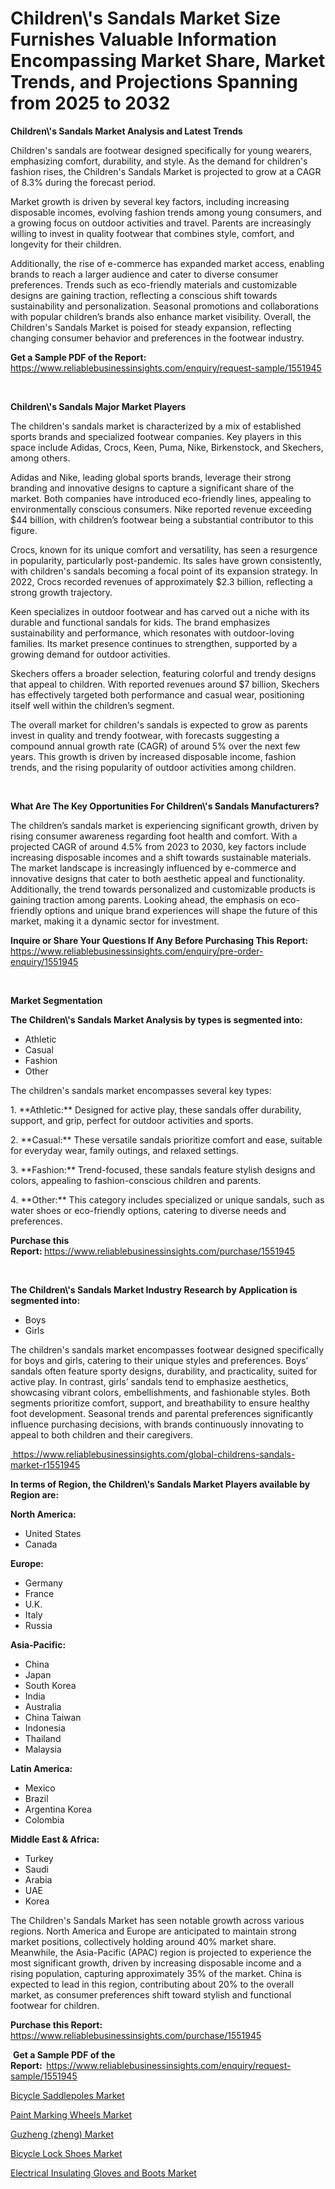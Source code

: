 <p><h1>Children\'s Sandals Market Size Furnishes Valuable Information Encompassing Market Share, Market Trends, and Projections Spanning from 2025 to 2032</h1></p><p><strong>Children\'s Sandals Market Analysis and Latest Trends</strong></p>
<p><p>Children's sandals are footwear designed specifically for young wearers, emphasizing comfort, durability, and style. As the demand for children's fashion rises, the Children's Sandals Market is projected to grow at a CAGR of 8.3% during the forecast period. </p><p>Market growth is driven by several key factors, including increasing disposable incomes, evolving fashion trends among young consumers, and a growing focus on outdoor activities and travel. Parents are increasingly willing to invest in quality footwear that combines style, comfort, and longevity for their children. </p><p>Additionally, the rise of e-commerce has expanded market access, enabling brands to reach a larger audience and cater to diverse consumer preferences. Trends such as eco-friendly materials and customizable designs are gaining traction, reflecting a conscious shift towards sustainability and personalization. Seasonal promotions and collaborations with popular children’s brands also enhance market visibility. Overall, the Children's Sandals Market is poised for steady expansion, reflecting changing consumer behavior and preferences in the footwear industry.</p></p>
<p><strong>Get a Sample PDF of the Report:&nbsp;</strong> <a href="https://www.reliablebusinessinsights.com/enquiry/request-sample/1551945?utm_campaign=1119&utm_medium=2&utm_source=Github&utm_content=ia&utm_term=05042025&utm_id=childrens-sandals">https://www.reliablebusinessinsights.com/enquiry/request-sample/1551945</a></p>
<p>&nbsp;</p>
<p><strong>Children\'s Sandals Major Market Players</strong></p>
<p><p>The children's sandals market is characterized by a mix of established sports brands and specialized footwear companies. Key players in this space include Adidas, Crocs, Keen, Puma, Nike, Birkenstock, and Skechers, among others. </p><p>Adidas and Nike, leading global sports brands, leverage their strong branding and innovative designs to capture a significant share of the market. Both companies have introduced eco-friendly lines, appealing to environmentally conscious consumers. Nike reported revenue exceeding $44 billion, with children’s footwear being a substantial contributor to this figure.</p><p>Crocs, known for its unique comfort and versatility, has seen a resurgence in popularity, particularly post-pandemic. Its sales have grown consistently, with children's sandals becoming a focal point of its expansion strategy. In 2022, Crocs recorded revenues of approximately $2.3 billion, reflecting a strong growth trajectory.</p><p>Keen specializes in outdoor footwear and has carved out a niche with its durable and functional sandals for kids. The brand emphasizes sustainability and performance, which resonates with outdoor-loving families. Its market presence continues to strengthen, supported by a growing demand for outdoor activities.</p><p>Skechers offers a broader selection, featuring colorful and trendy designs that appeal to children. With reported revenues around $7 billion, Skechers has effectively targeted both performance and casual wear, positioning itself well within the children’s segment.</p><p>The overall market for children's sandals is expected to grow as parents invest in quality and trendy footwear, with forecasts suggesting a compound annual growth rate (CAGR) of around 5% over the next few years. This growth is driven by increased disposable income, fashion trends, and the rising popularity of outdoor activities among children.</p></p>
<p>&nbsp;</p>
<p><strong>What Are The Key Opportunities For Children\'s Sandals Manufacturers?</strong></p>
<p><p>The children’s sandals market is experiencing significant growth, driven by rising consumer awareness regarding foot health and comfort. With a projected CAGR of around 4.5% from 2023 to 2030, key factors include increasing disposable incomes and a shift towards sustainable materials. The market landscape is increasingly influenced by e-commerce and innovative designs that cater to both aesthetic appeal and functionality. Additionally, the trend towards personalized and customizable products is gaining traction among parents. Looking ahead, the emphasis on eco-friendly options and unique brand experiences will shape the future of this market, making it a dynamic sector for investment.</p></p>
<p><strong>Inquire or Share Your Questions If Any Before Purchasing This Report:</strong> <a href="https://www.reliablebusinessinsights.com/enquiry/pre-order-enquiry/1551945?utm_campaign=1119&utm_medium=2&utm_source=Github&utm_content=ia&utm_term=05042025&utm_id=childrens-sandals">https://www.reliablebusinessinsights.com/enquiry/pre-order-enquiry/1551945</a></p>
<p>&nbsp;</p>
<p><strong>Market Segmentation</strong></p>
<p><strong>The Children\'s Sandals Market Analysis by types is segmented into:</strong></p>
<p><ul><li>Athletic</li><li>Casual</li><li>Fashion</li><li>Other</li></ul></p>
<p><p>The children's sandals market encompasses several key types: </p><p>1. **Athletic:** Designed for active play, these sandals offer durability, support, and grip, perfect for outdoor activities and sports.</p><p>  </p><p>2. **Casual:** These versatile sandals prioritize comfort and ease, suitable for everyday wear, family outings, and relaxed settings.</p><p>  </p><p>3. **Fashion:** Trend-focused, these sandals feature stylish designs and colors, appealing to fashion-conscious children and parents.</p><p>  </p><p>4. **Other:** This category includes specialized or unique sandals, such as water shoes or eco-friendly options, catering to diverse needs and preferences.</p></p>
<p><strong>Purchase this Report:&nbsp;</strong><a href="https://www.reliablebusinessinsights.com/purchase/1551945?utm_campaign=1119&utm_medium=2&utm_source=Github&utm_content=ia&utm_term=05042025&utm_id=childrens-sandals">https://www.reliablebusinessinsights.com/purchase/1551945</a></p>
<p>&nbsp;</p>
<p><strong>The Children\'s Sandals Market Industry Research by Application is segmented into:</strong></p>
<p><ul><li>Boys</li><li>Girls</li></ul></p>
<p><p>The children's sandals market encompasses footwear designed specifically for boys and girls, catering to their unique styles and preferences. Boys’ sandals often feature sporty designs, durability, and practicality, suited for active play. In contrast, girls’ sandals tend to emphasize aesthetics, showcasing vibrant colors, embellishments, and fashionable styles. Both segments prioritize comfort, support, and breathability to ensure healthy foot development. Seasonal trends and parental preferences significantly influence purchasing decisions, with brands continuously innovating to appeal to both children and their caregivers.</p></p>
<p><a href="https://www.reliablebusinessinsights.com/global-childrens-sandals-market-r1551945?utm_campaign=1119&utm_medium=2&utm_source=Github&utm_content=ia&utm_term=05042025&utm_id=childrens-sandals">&nbsp;https://www.reliablebusinessinsights.com/global-childrens-sandals-market-r1551945</a></p>
<p><strong>In terms of Region, the Children\'s Sandals Market Players available by Region are:</strong></p>
<p>
    <p> <strong> North America: </strong>
        <ul>
            <li>United States</li>
            <li>Canada</li>
        </ul>
        </p> 
    <p> <strong> Europe: </strong>
        <ul>
            <li>Germany</li>
            <li>France</li>
            <li>U.K.</li>
            <li>Italy</li>
            <li>Russia</li>
        </ul>
        </p> 
    <p> <strong> Asia-Pacific: </strong>
        <ul>
            <li>China</li>
            <li>Japan</li>
            <li>South Korea</li>
            <li>India</li>
            <li>Australia</li>
            <li>China Taiwan</li>
            <li>Indonesia</li>
            <li>Thailand</li>
            <li>Malaysia</li>
        </ul>
        </p> 
    <p> <strong> Latin America: </strong>
        <ul>
            <li>Mexico</li>
            <li>Brazil</li>
            <li>Argentina Korea</li>
            <li>Colombia</li>
        </ul>
        </p> 
    <p> <strong> Middle East & Africa: </strong>
        <ul>
            <li>Turkey</li>
            <li>Saudi</li>
            <li>Arabia</li>
            <li>UAE</li>
            <li>Korea</li>
        </ul>
    </p>
    </p>
<p><p>The Children's Sandals Market has seen notable growth across various regions. North America and Europe are anticipated to maintain strong market positions, collectively holding around 40% market share. Meanwhile, the Asia-Pacific (APAC) region is projected to experience the most significant growth, driven by increasing disposable income and a rising population, capturing approximately 35% of the market. China is expected to lead in this region, contributing about 20% to the overall market, as consumer preferences shift toward stylish and functional footwear for children.</p></p>
<p><strong>Purchase this Report: </strong><a href="https://www.reliablebusinessinsights.com/purchase/1551945?utm_campaign=1119&utm_medium=2&utm_source=Github&utm_content=ia&utm_term=05042025&utm_id=childrens-sandals">https://www.reliablebusinessinsights.com/purchase/1551945</a></p>
<p>&nbsp;<strong>Get a Sample PDF of the Report:&nbsp;&nbsp;</strong><a href="https://www.reliablebusinessinsights.com/enquiry/request-sample/1551945?utm_campaign=1119&utm_medium=2&utm_source=Github&utm_content=ia&utm_term=05042025&utm_id=childrens-sandals">https://www.reliablebusinessinsights.com/enquiry/request-sample/1551945</a></p>
<p><strong></strong></p>
<p><p><a href="https://github.com/filinjaic7/Market-Research-Report-List-1/blob/main/bicycle-saddlepoles-market.md?utm_campaign=1119&utm_medium=2&utm_source=Github&utm_content=ia&utm_term=05042025&utm_id=childrens-sandals">Bicycle Saddlepoles Market</a></p><p><a href="https://github.com/tahjaylestro/Market-Research-Report-List-1/blob/main/paint-marking-wheels-market.md?utm_campaign=1119&utm_medium=2&utm_source=Github&utm_content=ia&utm_term=05042025&utm_id=childrens-sandals">Paint Marking Wheels Market</a></p><p><a href="https://github.com/klenaestien23/Market-Research-Report-List-1/blob/main/guzheng-zheng-market.md?utm_campaign=1119&utm_medium=2&utm_source=Github&utm_content=ia&utm_term=05042025&utm_id=childrens-sandals">Guzheng (zheng) Market</a></p><p><a href="https://github.com/rocicbenton/Market-Research-Report-List-1/blob/main/bicycle-lock-shoes-market.md?utm_campaign=1119&utm_medium=2&utm_source=Github&utm_content=ia&utm_term=05042025&utm_id=childrens-sandals">Bicycle Lock Shoes Market</a></p><p><a href="https://github.com/ishikodehira/Market-Research-Report-List-1/blob/main/electrical-insulating-gloves-and-boots-market.md?utm_campaign=1119&utm_medium=2&utm_source=Github&utm_content=ia&utm_term=05042025&utm_id=childrens-sandals">Electrical Insulating Gloves and Boots Market</a></p></p>